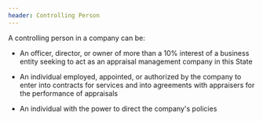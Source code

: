 ```yaml
---
header: Controlling Person
---
```

A controlling person in a company can be:
- An officer, director, or owner of more than a 10% interest of a business entity seeking to act as an appraisal management company in this State

- An individual employed, appointed, or authorized by the company to enter into contracts for services and into agreements with appraisers for the performance of appraisals

- An individual with the power to direct the company's policies

